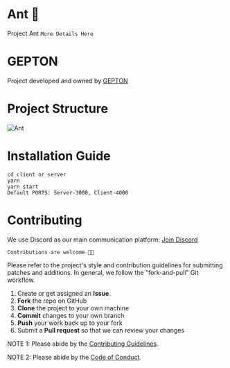 # Ant 🐜

Project Ant `More Details Here`

# GEPTON

Project developed and owned by [GEPTON](https://gepton.com)

# Project Structure
![Ant](https://user-images.githubusercontent.com/39991296/117089133-43c82800-ad72-11eb-8d4f-13f5c7f62ebf.png)
# Installation Guide

`cd client or server`
<br>
`yarn`
<br>
`yarn start`
<br>
`Default PORTS: Server-3000, Client-4000`

# Contributing

We use Discord as our main communication platform: [Join Discord](http://gepton.in/discord) <br>

`Contributions are welcome 🎉🎉`

Please refer to the project's style and contribution guidelines for submitting patches and additions. In general, we follow the "fork-and-pull" Git workflow.

1.  Create or get assigned an **Issue**.
2.  **Fork** the repo on GitHub
3.  **Clone** the project to your own machine
4.  **Commit** changes to your own branch
5.  **Push** your work back up to your fork
6.  Submit a **Pull request** so that we can review your changes

NOTE 1: Please abide by the [Contributing Guidelines](./CONTRIBUTING.md).

NOTE 2: Please abide by the [Code of Conduct](./CODE_OF_CONDUCT.md).
